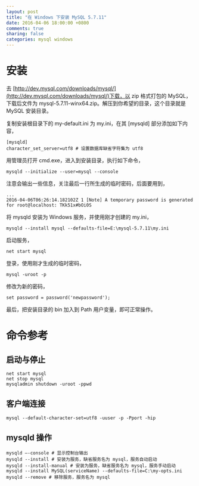 ```yaml
---
layout: post
title: "在 Windows 下安装 MySQL 5.7.11"
date: 2016-04-06 18:00:00 +0800
comments: true
sharing: false
categories: mysql windows
---
```

# 安装

去 [http://dev.mysql.com/downloads/mysql/](http://dev.mysql.com/downloads/mysql/)下载，以 zip 格式打包的 MySQL，下载后文件为 mysql-5.7.11-winx64.zip。解压到你希望的目录，这个目录就是 MySQL 安装目录。

复制安装根目录下的 my-default.ini 为 my.ini，在其 [mysqld] 部分添加如下内容，

    [mysqld]
    character_set_server=utf8 # 设置数据库缺省字符集为 utf8

用管理员打开 cmd.exe，进入到安装目录，执行如下命令，

    mysqld --initialize --user=mysql --console
    
注意会输出一些信息，关注最后一行所生成的临时密码，后面要用到，

    ...
    2016-04-06T06:26:14.182102Z 1 [Note] A temporary password is generated for root@localhost: TKk51x#bOi0S

将 mysqld 安装为 Windows 服务，并使用刚才创建的 my.ini，

    mysqld --install mysql --defaults-file=E:\mysql-5.7.11\my.ini

启动服务，

    net start mysql
    
登录，使用刚才生成的临时密码，

    mysql -uroot -p

修改为新的密码，

    set password = password('newpassword');

最后，把安装目录的 bin 加入到 Path 用户变量，即可正常操作。

# 命令参考

## 启动与停止

    net start mysql
    net stop mysql
    mysqladmin shutdown -uroot -ppwd

## 客户端连接

    mysql --default-character-set=utf8 -uuser -p -Pport -hip

## mysqld 操作

    mysqld –-console # 显示控制台输出
    mysqld --install # 安装为服务，缺省服务名为 mysql，服务自动启动
    mysqld --install-manual # 安装为服务，缺省服务名为 mysql，服务手动启动
    mysqld --install MySQL(serviceName) --defaults-file=C:\my-opts.ini
    mysqld --remove # 移除服务，服务名为 mysql
